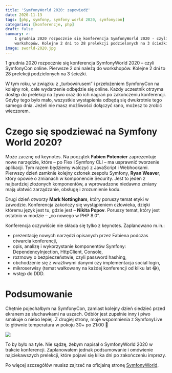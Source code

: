 ```yaml
---
title: 'SymfonyWorld 2020: zapowiedź'
date: 2020-11-13
tags: [php, symfony, symfony world 2020, symfonycon]
categories: [konferencje, php]
draft: false
summary: >-
    1 grudnia 2020 rozpocznie się konferencja SymfonyWorld 2020 - czyli SymfonyCon online. Pierwsze 2 dni należą do
    workshopów. Kolejne 2 dni to 28 prelekcji podzielonych na 3 ścieżki.
image: sworld-2020.jpg
---
```


1 grudnia 2020 rozpocznie się konferencja SymfonyWorld 2020 – czyli SymfonyCon online. Pierwsze 2 dni należą do
workshopów. Kolejne 2 dni to 28 prelekcji podzielonych na 3 ścieżki.

W tym roku, w związku z „turbowirusem” i przełożeniem SymfonyCon na kolejny rok, całe wydarzenie odbędzie się online.
Każdy uczestnik otrzyma dostęp do prelekcji na żywo oraz do ich nagrań po zakończeniu konferencji. Gdyby tego było mało,
wszystkie wystąpienia odbędą się dwukrotnie tego samego dnia. Jeżeli nie masz możliwości dołączyć rano, możesz to zrobić
wieczorem.

# Czego się spodziewać na Symfony World 2020?

Może zacznę od keynotes. Na początek **Fabien Potencier** zaprezentuje nowe narzędzie, które – po Flex i Symfony CLI – ma
usprawnić tworzenie aplikacji. Tym razem będziemy walczyć z JavaScript i Webhookami. Pierwszy dzień zamknie kolejny
członek zespołu Symfony, **Ryan Weaver**, który opowie o zmianach w komponencie Security. Jest to jeden z najbardziej
złożonych komponentów, a wprowadzone niedawno zmiany mają ułatwić zarządzanie, obsługę i zrozumienie kodu.

Drugi dzień otworzy **Mark Nottingham**, który poruszy temat etyki w zawodzie. Konferencja zakończy się wystąpieniem
człowieka, dzięki któremu język jest tu, gdzie jest – **Nikita Popov**. Poruszy temat, który jest ostatnio w modzie – „co
nowego w PHP 8.0”.

Konferencja oczywiście nie składa się tylko z keynotes. Zaplanowano m.in.:

* prezentację nowych narzędzi opisanych przez Fabiena podczas otwarcia konferencji, 
* opis, analizę i wykorzystanie komponentów Symfony: DependencyInjection, HttpClient, Console,
* rozmowy o bezpieczeństwie, czyli password hashing,
* obchodzenie się z wrażliwymi danymi czy implementacja social login,
* mikroserwisy (temat wałkowany na każdej konferencji od kilku lat 😂), 
* wstęp do DDD.

# Podsumowanie 

Chętnie pojechałbym na SymfonyCon, zamiast kolejny dzień siedzieć przed
ekranem ze słuchawkami na uszach. Odbiór jest zupełnie inny i piwo smakuje o niebo lepiej. Z drugiej strony, moje
wspomnienia z SymfonyLive to głównie temperatura w pokoju 30+ po 21:00 🙂

![][symfony-live-2019-room-temperature]

To by było na tyle. Nie sądzę, żebym napisał o SymfonyWorld 2020 w trakcie konferencji. Zaplanowałem jednak podsumowanie
i omówienie najciekawszych prelekcji, które pojawi się kilka dni po zakończeniu imprezy.

Po więcej szczegółów musisz zajrzeć na oficjalną stronę [SymfonyWorld][symfony-world-2020-website].

[symfony-live-2019-room-temperature]: ./slive-2019-temperature.jpg
[symfony-world-2020-website]: https://live.symfony.com/2020-world/
